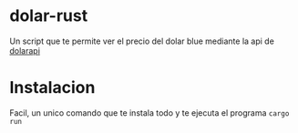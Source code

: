 # dolar-rust

Un script que te permite ver el precio del dolar blue mediante la api de [dolarapi](https://dolarapi.com)

# Instalacion
Facil, un unico comando que te instala todo y te ejecuta el programa
`cargo run`
